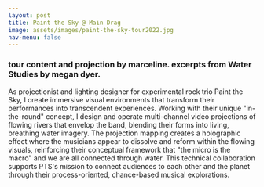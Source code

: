 ```yaml
---
layout: post
title: Paint the Sky @ Main Drag
image: assets/images/paint-the-sky-tour2022.jpg
nav-menu: false
---
```


### tour content and projection by marceline. excerpts from Water Studies by megan dyer.

As projectionist and lighting designer for experimental rock trio Paint the Sky, I create immersive visual environments that transform their performances into transcendent experiences. Working with their unique "in-the-round" concept, I design and operate multi-channel video projections of flowing rivers that envelop the band, blending their forms into living, breathing water imagery. The projection mapping creates a holographic effect where the musicians appear to dissolve and reform within the flowing visuals, reinforcing their conceptual framework that "the micro is the macro" and we are all connected through water. This technical collaboration supports PTS's mission to connect audiences to each other and the planet through their process-oriented, chance-based musical explorations.

<!-- <div class="box alt">
    <div class="row 50% uniform">
        <div class="4u"><span class="image fit"><img src="{% link assets/images/versace-spaceship/yt1.jpeg %}" alt="" /></span></div>
        <div class="4u"><span class="image fit"><img src="{% link assets/images/versace-spaceship/versace.jpg %}" alt="" /></span></div>
        <div class="4u$"><span class="image fit"><img src="{% link assets/images/versace-spaceship/white.jpg %}" alt="" /></span></div>
    </div>
</div> -->